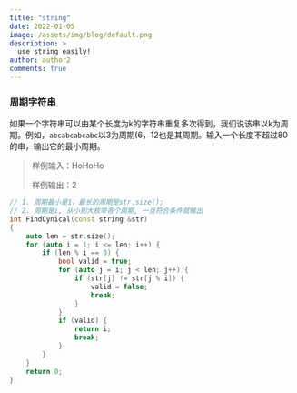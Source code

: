 ```yaml
---
title: "string"
date: 2022-01-05
image: /assets/img/blog/default.png
description: >
  use string easily!
author: author2
comments: true
---
```


### 周期字符串

如果一个字符串可以由某个长度为k的字符串重复多次得到，我们说该串以k为周期。例如，`abcabcabcabc`以3为周期(6，12也是其周期。输入一个长度不超过80的串，输出它的最小周期。

> 样例输入：HoHoHo
>
> 样例输出：2

```c++
// 1. 周期最小是1，最长的周期是str.size();
// 2. 周期是i, 从小到大枚举各个周期, 一旦符合条件就输出
int FindCynical(const string &str)
{
    auto len = str.size();
    for (auto i = 1; i <= len; i++) {
        if (len % i == 0) {
            bool valid = true;
            for (auto j = i; j < len; j++) {
                if (str[j] != str[j % i]) {
                    valid = false;
                    break;
                }
            }
            if (valid) {
                return i;
                break;
            }
        }
    }
    return 0;
}
```



